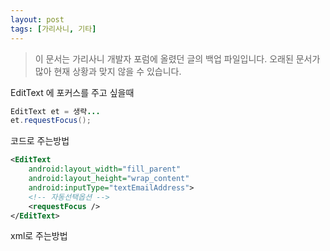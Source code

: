```yaml
---
layout: post
tags: [가리사니, 기타]
---
```


> 이 문서는 가리사니 개발자 포럼에 올렸던 글의 백업 파일입니다.
오래된 문서가 많아 현재 상황과 맞지 않을 수 있습니다.


EditText 에 포커스를 주고 싶을때

``` java
EditText et = 생략...
et.requestFocus();
```
코드로 주는방법

``` xml
<EditText
	android:layout_width="fill_parent"
	android:layout_height="wrap_content"
	android:inputType="textEmailAddress">
	<!-- 자동선택옵션 -->
	<requestFocus />
</EditText>
```
xml로 주는방법